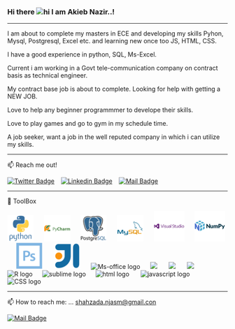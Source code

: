 ### Hi there <img src="https://user-images.githubusercontent.com/1303154/88677602-1635ba80-d120-11ea-84d8-d263ba5fc3c0.gif" width="28px" alt="hi"> I am Akieb Nazir..!
---
I am about to complete my masters in ECE and developing my skills Pyhon, Mysql, Postgresql, Excel etc. and learning new once too JS, HTML, CSS.

I have a good experience in python, SQL, Ms-Excel.

Current i am working in a  Govt tele-communication company on contract basis as technical engineer.

My contract base job is about to complete. Looking for help with getting a NEW JOB.

Love to help any beginner programmmer to develope their skills.

Love to play games and go to gym in my schedule time. 

A job seeker, want a job in the well reputed company in which i can utilize my skills. 

---
:mailbox: Reach me out!

[![Twitter Badge](https://img.shields.io/badge/-@NjasmAkieb-1ca0f1?style=flat&labelColor=1ca0f1&logo=twitter&logoColor=white&link=https://twitter.com/NjasmAkieb)](https://twitter.com/NjasmAkieb) &ensp; [![Linkedin Badge](https://img.shields.io/badge/-AkiebNazir-0e76a8?style=flat&labelColor=0e76a8&logo=linkedin&logoColor=white)](https://www.linkedin.com/in/Njasm-786) &ensp; [![Mail Badge](https://img.shields.io/badge/-AkiebNazir-c0392b?style=flat&labelColor=c0392b&logo=gmail&logoColor=white)](mailto:shahzada.njasm@gmail.com)

---
🧰 ToolBox

<img src = "https://github.com/devicons/devicon/blob/master/icons/python/python-original-wordmark.svg" alt = "python logo" width = "60" height = "60" />&nbsp; &nbsp; &nbsp; <img src = "https://github.com/devicons/devicon/blob/master/icons/pycharm/pycharm-original-wordmark.svg" alt = "pycharm logo" width = "60" height = "60"/>&nbsp; &nbsp; &nbsp; <img src = "https://github.com/devicons/devicon/blob/master/icons/postgresql/postgresql-original-wordmark.svg" alt = "postgreSql logo" width = "60" height = "60"/>&nbsp; &nbsp; &nbsp;
<img src = "https://github.com/devicons/devicon/blob/master/icons/mysql/mysql-original-wordmark.svg" alt = "mySql logo" width = "60" height = "60"/> &nbsp; &nbsp; &nbsp;<img src = "https://github.com/devicons/devicon/blob/master/icons/visualstudio/visualstudio-plain-wordmark.svg" alt = "VsCode logo" width = "70" height = "70"/>&nbsp; &nbsp; &nbsp; <img src = "https://github.com/devicons/devicon/blob/master/icons/numpy/numpy-original-wordmark.svg" alt = "Numpy logo" width = "70" height = "70"/> &nbsp; &nbsp; &nbsp;<img src = "https://github.com/devicons/devicon/blob/master/icons/photoshop/photoshop-line.svg" alt = "PhotoShop logo" width = "60" height = "60"/> &nbsp; &nbsp; &nbsp;
<img src = "https://github.com/devicons/devicon/blob/master/icons/intellij/intellij-original.svg" alt = "intellij logo" width = "60" height = "60"/>&nbsp; &nbsp; &nbsp;
<img src="https://img.icons8.com/fluency/48/000000/microsoft-office-2019.png" alt = "Ms-office logo" width = "50" height = "50"/>&nbsp; &nbsp; &nbsp;
<img src="https://img.icons8.com/color/48/000000/tableau-software.png"/> &ensp; &ensp; <img src="https://img.icons8.com/color/48/000000/microsoft-excel-2019--v1.png"/> &ensp; &ensp;
<img src="https://img.icons8.com/color/48/000000/azure-1.png"/>&ensp; &ensp; <img src ="https://cdn.worldvectorlogo.com/logos/r-lang.svg" alt = "R logo" width = "60" height = "60"/>&ensp; &ensp; <img src = "https://cdn.worldvectorlogo.com/logos/sublime-text.svg" alt = "sublime logo" width = "60" height = "60" />&ensp; &ensp;
<img src = "https://cdn.worldvectorlogo.com/logos/html-1.svg" alt = "html logo" width = "50" height = "50"/> &ensp; &ensp;
<img src = "https://cdn.worldvectorlogo.com/logos/javascript-1.svg" alt = "javascript logo" width = "50" height = "50"/> &ensp; &ensp;
<img src = "https://cdn.worldvectorlogo.com/logos/css-3.svg" alt = "CSS logo" width = "60" height = "60"/> 

---
📫 How to reach me: ...
 shahzada.njasm@gmail.con

[![Mail Badge](https://img.shields.io/badge/-AkiebNazir-c0392b?style=flat&labelColor=c0392b&logo=gmail&logoColor=white)](mailto:shahzada.njasm@gmail.com)







<!--
**AkiebNazir/AkiebNazir** is a ✨ _special_ ✨ repository because its `README.md` (this file) appears on your GitHub profile.

Here are some ideas to get you started:

- 🔭 I’m currently working on ...
- 🌱 I’m currently learning ...
- 👯 I’m looking to collaborate on ...
- 🤔 I’m looking for help with ...
- 💬 Ask me about ...
- 📫 How to reach me: ...
- 😄 Pronouns: ...
- ⚡ Fun fact: ...
-->
